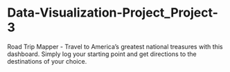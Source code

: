 # Data-Visualization-Project_Project-3
Road Trip Mapper -
Travel to America’s greatest national treasures with this dashboard. Simply log your starting point and get directions to the destinations of your choice.
